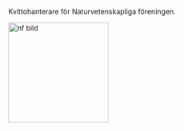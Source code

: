 Kvittohanterare för Naturvetenskapliga föreningen.

<img src="https://www.nfkvitton.se/_app/immutable/assets/loggan-063d4b47.jpg" alt="nf bild" width="200"/>
